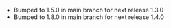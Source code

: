 - Bumped to 1.5.0 in main branch for next release 1.3.0
- Bumped to 1.8.0 in main branch for next release 1.4.0
